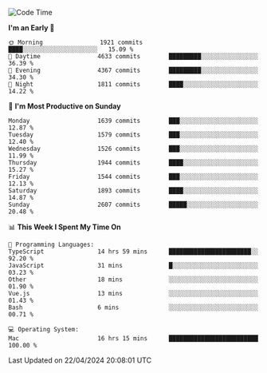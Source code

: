<!--START_SECTION:waka-->
![Code Time](http://img.shields.io/badge/Code%20Time-3%2C890%20hrs%2021%20mins-blue)

**I'm an Early 🐤** 

```text
🌞 Morning                1921 commits        ████░░░░░░░░░░░░░░░░░░░░░   15.09 % 
🌆 Daytime                4633 commits        █████████░░░░░░░░░░░░░░░░   36.39 % 
🌃 Evening                4367 commits        █████████░░░░░░░░░░░░░░░░   34.30 % 
🌙 Night                  1811 commits        ████░░░░░░░░░░░░░░░░░░░░░   14.22 % 
```
📅 **I'm Most Productive on Sunday** 

```text
Monday                   1639 commits        ███░░░░░░░░░░░░░░░░░░░░░░   12.87 % 
Tuesday                  1579 commits        ███░░░░░░░░░░░░░░░░░░░░░░   12.40 % 
Wednesday                1526 commits        ███░░░░░░░░░░░░░░░░░░░░░░   11.99 % 
Thursday                 1944 commits        ████░░░░░░░░░░░░░░░░░░░░░   15.27 % 
Friday                   1544 commits        ███░░░░░░░░░░░░░░░░░░░░░░   12.13 % 
Saturday                 1893 commits        ████░░░░░░░░░░░░░░░░░░░░░   14.87 % 
Sunday                   2607 commits        █████░░░░░░░░░░░░░░░░░░░░   20.48 % 
```


📊 **This Week I Spent My Time On** 

```text
💬 Programming Languages: 
TypeScript               14 hrs 59 mins      ███████████████████████░░   92.20 % 
JavaScript               31 mins             █░░░░░░░░░░░░░░░░░░░░░░░░   03.23 % 
Other                    18 mins             ░░░░░░░░░░░░░░░░░░░░░░░░░   01.90 % 
Vue.js                   13 mins             ░░░░░░░░░░░░░░░░░░░░░░░░░   01.43 % 
Bash                     6 mins              ░░░░░░░░░░░░░░░░░░░░░░░░░   00.71 % 

💻 Operating System: 
Mac                      16 hrs 15 mins      █████████████████████████   100.00 % 
```


 Last Updated on 22/04/2024 20:08:01 UTC
<!--END_SECTION:waka-->
